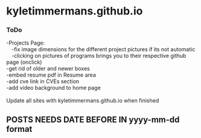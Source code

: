 # kyletimmermans.github.io


### ToDo

<div>-Projects Page:</div>
<div>&ensp;&ensp;-fix image dimensions for the different project pictures if its not automatic</div>
<div>&ensp;&ensp;-clicking on pictures of programs brings you to their respective github page (onclick)</div>
<div>-get rid of older and newer boxes</div>
<div>-embed resume pdf in Resume area</div>
<div>-add cve link in CVEs section</div>
<div>-add video background to home page</div>

</br>

<div>Update all sites with kyletimmermans.github.io when finished</div>

## POSTS NEEDS DATE BEFORE IN yyyy-mm-dd format

